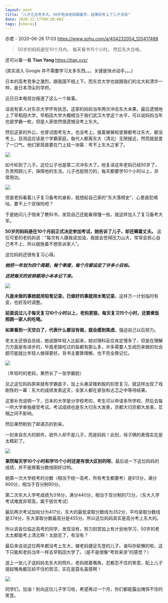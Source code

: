 ```yaml
---
layout: post
title: "儿子立志考东大，50岁陪读老妈跟着学，结果妈考上了儿子没有"
date: 2020-12-17T00:20:00Z
tags: [shorai]
---
```


亦君 - 2020-06-26 17:03 	<https://www.sohu.com/a/404232054_120417488>


> 50岁的妈妈是在10个月内， 每天看书15个小时。
>  然后东大合格。



还可以看一看 **Tian Yang** <https://tian.xyz/> 

(其实进入 Google 并不需要学习太多东西。。。关键是快点动手。。。)



日本的高考竞争之激烈，跟我国不相上下。而东京大学也就跟我们的北大和清华一样，是日本顶尖的学府。

近日日本电视台报道了这么一个故事。

话说有家人对东京大学怀有执念。这家的妈妈当年两次冲击东大未果，最后遗憾地上了早稻田大学。早稻田大学大概相当于我们武汉大学这个水平，可以说妈妈当年也是学霸一枚，但是人家依然很遗憾没考上东大。

然后这家的外公，也曾试图考东大，也没考上。接着舅舅和堂舅都考过东大，都没考上。目测这应该是个学霸家庭，每代人都离东大（清北）无限接近，然而就是差了一口气。他们家简直要在门上挂一块匾：考不上东大之家了。

![](/shared/imgs/2020-12-17-22-23-17.png)

如今轮到了儿子。这位公子也是第二次冲东大了。他复读这年老妈已经50岁了，负责照顾儿子，保障他的生活。儿子也挺努力的，每天都要学10个小时以上，非常用功。

![](/shared/imgs/2020-12-17-22-23-50.png)

但是老妈看着儿子复习备考的身影，就想起自己家的“东大落榜史”，心里直犯嘀咕，要不上个双保险吧？

于是她问儿子借来了教科书，发现自己还能看得懂一些。就这样加入了复习备考大军。

**50岁的妈妈是在10个月前正式决定参加考试，她告诉了儿子，却还瞒着丈夫。** 这位可爱的老妈妈说：“每次有人跟我说加油，我就会觉得压力山大，常常会担心自己考不上，所以就拖着不想告诉家人”。

这位妈妈还很有复习心得。



***她把一年划为四个周期，每个季度，每个月都设定了许多小目标。***

***还把每天的安排都用小本本记下来。***

![](/shared/imgs/2020-12-17-22-24-03.png)



**凡是未做的事她就用铅笔记录，已做好的事就用水笔记录**。这样万一计划临时有变，也好及时调整。

**前面说过儿子每天复习10个小时以上，老妈更狠，每天复习15个小时，还要煮饭照顾一家人的吃喝。**

**如果看到一天空白了，代表什么都没有做，就会感到焦虑**。强迫自己以后努力。

老太太还很会总结，她说跟年轻人比起来，她对理科反应肯定慢多了，但是在理解力方面是有进步的，毕竟老娘吃过的盐都有那么多，许多需要人生阅历来做的社会题可能就比年轻人做得更好。背书主要靠理解，也不完全靠记忆。

![](/shared/imgs/2020-12-17-22-24-27.png)

（年轻时的老妈，果然长了一张学霸脸）

总之这位妈妈原来就有学霸底子，加上头悬梁锥刺股的刻苦复习，就这样出现了戏剧性的一幕：东大的成绩发表这天，全家人都在紧张和忐忑之中等待结果。

这里补充说明一下，日本的大学是分学校考的，考生可以申请多所学校，然后去每一所大学单独接受考试。考试成绩也是东大归东大发表，京都大归京都大发表，互相之间不影响。

然后果然盼到了邮递员的到来。

一封来自东大的邮件，收件人却不是儿子，而是妈妈！此刻，母子俩的表情实在是太精彩了。

![](/shared/imgs/2020-12-17-22-25-10.png)

**果然每天学10个小时和学15个小时还是有很大区别的呀**。最后说一下这位妈妈的成绩，并不是擦着分数线刚好过哟。

她第一次大学统考的分数（相当于统一高考，所有考生都要考）是813分，满分900分，相当于百分制90分。

第二次东大入学考成绩为318分，满分440分，相当于百分制的72分。（东大入学考试难度非常高，属于拔优考试）

最后两次考试加权分为417分，东大的最低录取分数线为352分，平均录取分数线是374分，东大录取分数最高分是455分。所以这位妈妈其实是高分考上东大的。

所以说各位临近高考的同学，发现没有，努力刻苦加上有计划地学习，50岁的老太太都能考上清北啊！太励志了，有没有？

最后来说说这位两年都没考上东大，被老妈捷足先登的儿子。谁叫你偷懒的啦，这下只能和老妈当年一样去早稻田大学了。（是不是很像“考败来浙”的感觉？）

送上一张儿子送妈妈去东大的照片。老妈抿着嘴角，忍都忍不住的笑意，配上儿子提起嘴角都压抑不住的苦涩，实在是莫名喜感啊！

![](/shared/imgs/2020-12-17-22-25-26.png)

同学们，加油！别向这位儿子学习哈，希望再过一个月，你们都能露出掩饰不住的笑意。